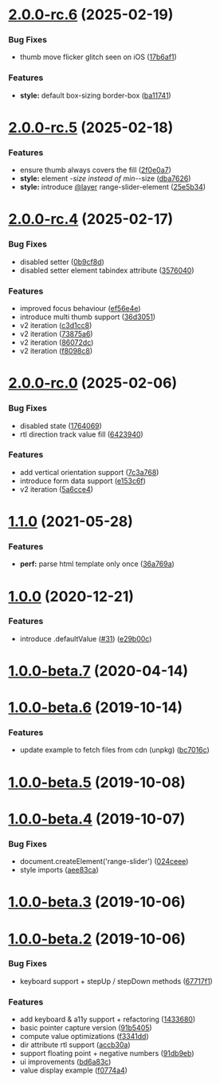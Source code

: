# [2.0.0-rc.6](https://github.com/andreruffert/range-slider-element/compare/v2.0.0-rc.5...v2.0.0-rc.6) (2025-02-19)


### Bug Fixes

* thumb move flicker glitch seen on iOS ([17b6af1](https://github.com/andreruffert/range-slider-element/commit/17b6af119f10e7137e9af6383857cbdb96065063))


### Features

* **style:** default box-sizing border-box ([ba11741](https://github.com/andreruffert/range-slider-element/commit/ba117417322ab4ba4be602e681f8f2697e236960))



# [2.0.0-rc.5](https://github.com/andreruffert/range-slider-element/compare/v2.0.0-rc.4...v2.0.0-rc.5) (2025-02-18)


### Features

* ensure thumb always covers the fill ([2f0e0a7](https://github.com/andreruffert/range-slider-element/commit/2f0e0a783033dc3ac2aa30e5122d7de124a36b4c))
* **style:** element *-size instead of min-*-size ([dba7626](https://github.com/andreruffert/range-slider-element/commit/dba7626e46b7c9c27254d7f8bc4a15ff25274c86))
* **style:** introduce [@layer](https://github.com/layer) range-slider-element ([25e5b34](https://github.com/andreruffert/range-slider-element/commit/25e5b34b26a428ecb1b7f637ad39ea84f90e2046))



# [2.0.0-rc.4](https://github.com/andreruffert/range-slider-element/compare/v2.0.0-rc.0...v2.0.0-rc.4) (2025-02-17)


### Bug Fixes

* disabled setter ([0b9cf8d](https://github.com/andreruffert/range-slider-element/commit/0b9cf8d899c5f748bb4f69d102c1cb66cfacaa7f))
* disabled setter element tabindex attribute ([3576040](https://github.com/andreruffert/range-slider-element/commit/3576040f7e537a1aa8efef92b4a9f3945fb43682))


### Features

* improved focus behaviour ([ef56e4e](https://github.com/andreruffert/range-slider-element/commit/ef56e4e70d8a45bf5d9e00960e6afca0141608e8))
* introduce multi thumb support ([36d3051](https://github.com/andreruffert/range-slider-element/commit/36d3051cb6ee5bb8846a7d538c077e33348ebf51))
* v2 iteration ([c3d1cc8](https://github.com/andreruffert/range-slider-element/commit/c3d1cc844983700dfaf7577aa1e78b91d07e4c04))
* v2 iteration ([73875a6](https://github.com/andreruffert/range-slider-element/commit/73875a67056ad40f79d85ae8de7e8a792939e52b))
* v2 iteration ([86072dc](https://github.com/andreruffert/range-slider-element/commit/86072dcda041a3afda67469f179000a75ad44395))
* v2 iteration ([f8098c8](https://github.com/andreruffert/range-slider-element/commit/f8098c8e9bc73411305e59ecc8b8a2c44af70c45))



# [2.0.0-rc.0](https://github.com/andreruffert/range-slider-element/compare/v1.1.0...v2.0.0-rc.0) (2025-02-06)


### Bug Fixes

* disabled state ([1764069](https://github.com/andreruffert/range-slider-element/commit/17640693b6ce82c0717c9d689eca52d453984134))
* rtl direction track value fill ([6423940](https://github.com/andreruffert/range-slider-element/commit/64239404c95e1cc320fdc30889380f02663d5fc2))


### Features

* add vertical orientation support ([7c3a768](https://github.com/andreruffert/range-slider-element/commit/7c3a768b5331e5e8487bd75ae80f501b11bc9ab0))
* introduce form data support ([e153c6f](https://github.com/andreruffert/range-slider-element/commit/e153c6f3c5ed68bcbd817284649405938f37e452))
* v2 iteration ([5a6cce4](https://github.com/andreruffert/range-slider-element/commit/5a6cce41c0b785374b2d86af2aafbd6134a069ed))



# [1.1.0](https://github.com/andreruffert/range-slider-element/compare/v1.0.0...v1.1.0) (2021-05-28)


### Features

* **perf:** parse html template only once ([36a769a](https://github.com/andreruffert/range-slider-element/commit/36a769a58d2b277d295de297107c4de808bfdae9))



# [1.0.0](https://github.com/andreruffert/range-slider-element/compare/v1.0.0-beta.7...v1.0.0) (2020-12-21)


### Features

* introduce .defaultValue ([#31](https://github.com/andreruffert/range-slider-element/issues/31)) ([e29b00c](https://github.com/andreruffert/range-slider-element/commit/e29b00c77c1f657c6f374ceaf0f49b3a21afe77c))



# [1.0.0-beta.7](https://github.com/andreruffert/range-slider-element/compare/v1.0.0-beta.6...v1.0.0-beta.7) (2020-04-14)



# [1.0.0-beta.6](https://github.com/andreruffert/range-slider-element/compare/v1.0.0-beta.5...v1.0.0-beta.6) (2019-10-14)


### Features

* update example to fetch files from cdn (unpkg) ([bc7016c](https://github.com/andreruffert/range-slider-element/commit/bc7016c2a8726cf0e6569b52b4b33e48e500ad4c))



# [1.0.0-beta.5](https://github.com/andreruffert/range-slider-element/compare/v1.0.0-beta.4...v1.0.0-beta.5) (2019-10-08)



# [1.0.0-beta.4](https://github.com/andreruffert/range-slider-element/compare/v1.0.0-beta.3...v1.0.0-beta.4) (2019-10-07)


### Bug Fixes

* document.createElement('range-slider') ([024ceee](https://github.com/andreruffert/range-slider-element/commit/024ceeed817af08cd191df82050248eca1a0e5a1))
* style imports ([aee83ca](https://github.com/andreruffert/range-slider-element/commit/aee83ca4613e8abe8bb815c04f07bf5fde0781b3))



# [1.0.0-beta.3](https://github.com/andreruffert/range-slider-element/compare/v1.0.0-beta.2...v1.0.0-beta.3) (2019-10-06)



# [1.0.0-beta.2](https://github.com/andreruffert/range-slider-element/compare/91b540507e36986853e0702a09724e9c0904c584...v1.0.0-beta.2) (2019-10-06)


### Bug Fixes

* keyboard support + stepUp / stepDown methods ([67717f1](https://github.com/andreruffert/range-slider-element/commit/67717f1c6d06f64870344796bbb87cc9067444fd))


### Features

* add keyboard & a11y support  + refactoring ([1433680](https://github.com/andreruffert/range-slider-element/commit/143368053306f01db2a5813cd3a6a1a9b03bf5e1))
* basic pointer capture version ([91b5405](https://github.com/andreruffert/range-slider-element/commit/91b540507e36986853e0702a09724e9c0904c584))
* compute value optimizations ([f3341dd](https://github.com/andreruffert/range-slider-element/commit/f3341dd1cb1e9bcf28f8de59a9199191a311731a))
* dir attribute rtl support ([accb30a](https://github.com/andreruffert/range-slider-element/commit/accb30a23469cbf006063219c86367ac5caebd23))
* support floating point + negative numbers ([91db9eb](https://github.com/andreruffert/range-slider-element/commit/91db9eb3754742eb057db33f62c0f3fa70e4bfa6))
* ui improvements ([bd6a83c](https://github.com/andreruffert/range-slider-element/commit/bd6a83cf2fbf156ed0907ec0ac1f64e20f82e1c1))
* value display example ([f0774a4](https://github.com/andreruffert/range-slider-element/commit/f0774a41eac937d6c64179620bcff64f03fec28c))



